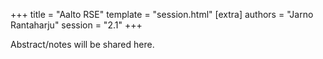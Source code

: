 +++
title = "Aalto RSE"
template = "session.html"
[extra]
authors = "Jarno Rantaharju"
session = "2.1"
+++

Abstract/notes will be shared here.
